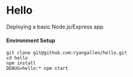 # Hello

Deploying a basic Node.js/Express app.

#### Environment Setup

    git clone git@github.com:ryangallen/hello.git
    cd hello
    npm install
    DEBUG=hello:* npm start
